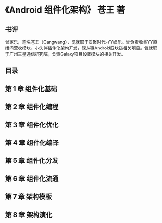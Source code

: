 # 《Android 组件化架构》 苍王 著

## 书评
曾家乐，笔名苍王（Cangwang），现就职于欢聚时代-YY娱乐。曾负责收集YY直播间营收模块、小伙伴插件化架构开发，现从事Android区块链相关项目。曾就职于广州三星通信研究院，负责Galaxy项目设置模块的相关开发。

## 目录
## 第 1 章 组件化基础
## 第 2 章 组件化编程
## 第 3 章 组件化优化
## 第 4 章 组件化编译
## 第 5 章 组件化分发
## 第 6 章 组件化流通
## 第 7 章 架构模板
## 第 8 章 架构演化
